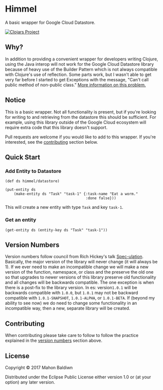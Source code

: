 # Himmel

A basic wrapper for Google Cloud Datastore.

[![Clojars Project](https://img.shields.io/clojars/v/himmel.svg)](https://clojars.org/himmel)

## Why?

In addition to providing a convenient wrapper for developers writing Clojure, using the Java interop will not work for the Google Cloud Datastore library because of heavy use of the Builder Pattern which is not always compatible with Clojure's use of reflection. Some parts work, but I wasn't able to get very far before I started to get Exceptions with the message, "Can't call public method of non-public class." [More information on this problem.](http://stackoverflow.com/questions/38059977/cant-call-public-method-of-non-public-class-public-google-gcloud-library) 

## Notice

This is a basic wrapper. Not all functionality is present, but if you're looking for writing to and retrieving from the datastore this should be sufficient. For example, using this library outside of the Google Cloud ecosystem will require extra code that this library doesn't support.

Pull requests are welcome if you would like to add to this wrapper. If you're interested, see the [contributing](#contributing) section below.

## <a name="quick-start"></a>Quick Start

### <a name="add-entity"></a>Add Entity to Datastore

    (def ds himmel/datastore)
     
    (put-entity ds
        (make-entity ds "Task" "task-1" {:task-name "Eat a worm."
                                         :done false}))

This will create a new entity with type `Task` and key `task-1`.

### <a name="get-entity"></a>Get an entity

    (get-entity ds (entity-key ds "Task" "task-1"))
    

## <a name="version-numbers"></a>Version Numbers

Version numbers follow council from Rich Hickey's talk [Spec-ulation](https://www.youtube.com/watch?v=oyLBGkS5ICk). Basically, the major version of the library will never change (it will always be 1). If we ever need to make an incompatible change we will make a new version of the function, namespace, or class and the preserve the old one so that upgrades to newer versions of this library preserve old functionality and all changes will be backwards compatible. The one exception is when there is a post-fix to the library version. In es: version`1.0.1` will be backwards compatible with `1.0.0`, but `1.0.1` may not be backward compatible with `1.0.1-SNAPSHOT`, `1.0.1-ALPHA`, or `1.0.1-BETA`. If (beyond my ability to see now) we do need to change some functionality in an incompatible way, then a new, separate library will be created.

## <a name="contributing"></a>Contributing

When contributing please take care to follow to follow the practice explained in the [version numbers](#version-numbers) section above.

## License

Copyright © 2017 Mahon Baldiwn

Distributed under the Eclipse Public License either version 1.0 or (at
your option) any later version.
